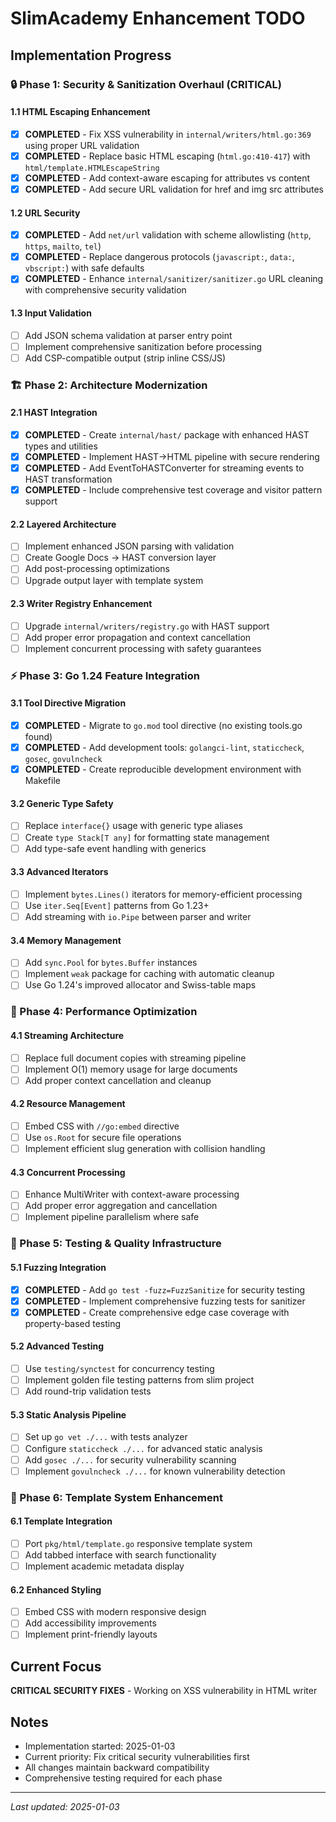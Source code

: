 # SlimAcademy Enhancement TODO

## Implementation Progress

### 🔒 Phase 1: Security & Sanitization Overhaul (CRITICAL)

#### 1.1 HTML Escaping Enhancement
- [x] **COMPLETED** - Fix XSS vulnerability in `internal/writers/html.go:369` using proper URL validation
- [x] **COMPLETED** - Replace basic HTML escaping (`html.go:410-417`) with `html/template.HTMLEscapeString`
- [x] **COMPLETED** - Add context-aware escaping for attributes vs content
- [x] **COMPLETED** - Add secure URL validation for href and img src attributes

#### 1.2 URL Security
- [x] **COMPLETED** - Add `net/url` validation with scheme allowlisting (`http`, `https`, `mailto`, `tel`)
- [x] **COMPLETED** - Replace dangerous protocols (`javascript:`, `data:`, `vbscript:`) with safe defaults
- [x] **COMPLETED** - Enhance `internal/sanitizer/sanitizer.go` URL cleaning with comprehensive security validation

#### 1.3 Input Validation
- [ ] Add JSON schema validation at parser entry point
- [ ] Implement comprehensive sanitization before processing
- [ ] Add CSP-compatible output (strip inline CSS/JS)

### 🏗️ Phase 2: Architecture Modernization

#### 2.1 HAST Integration
- [x] **COMPLETED** - Create `internal/hast/` package with enhanced HAST types and utilities
- [x] **COMPLETED** - Implement HAST→HTML pipeline with secure rendering
- [x] **COMPLETED** - Add EventToHASTConverter for streaming events to HAST transformation
- [x] **COMPLETED** - Include comprehensive test coverage and visitor pattern support

#### 2.2 Layered Architecture
- [ ] Implement enhanced JSON parsing with validation
- [ ] Create Google Docs → HAST conversion layer
- [ ] Add post-processing optimizations
- [ ] Upgrade output layer with template system

#### 2.3 Writer Registry Enhancement
- [ ] Upgrade `internal/writers/registry.go` with HAST support
- [ ] Add proper error propagation and context cancellation
- [ ] Implement concurrent processing with safety guarantees

### ⚡ Phase 3: Go 1.24 Feature Integration

#### 3.1 Tool Directive Migration
- [x] **COMPLETED** - Migrate to `go.mod` tool directive (no existing tools.go found)
- [x] **COMPLETED** - Add development tools: `golangci-lint`, `staticcheck`, `gosec`, `govulncheck`
- [x] **COMPLETED** - Create reproducible development environment with Makefile

#### 3.2 Generic Type Safety
- [ ] Replace `interface{}` usage with generic type aliases
- [ ] Create `type Stack[T any]` for formatting state management
- [ ] Add type-safe event handling with generics

#### 3.3 Advanced Iterators
- [ ] Implement `bytes.Lines()` iterators for memory-efficient processing
- [ ] Use `iter.Seq[Event]` patterns from Go 1.23+
- [ ] Add streaming with `io.Pipe` between parser and writer

#### 3.4 Memory Management
- [ ] Add `sync.Pool` for `bytes.Buffer` instances
- [ ] Implement `weak` package for caching with automatic cleanup
- [ ] Use Go 1.24's improved allocator and Swiss-table maps

### 🚀 Phase 4: Performance Optimization

#### 4.1 Streaming Architecture
- [ ] Replace full document copies with streaming pipeline
- [ ] Implement O(1) memory usage for large documents
- [ ] Add proper context cancellation and cleanup

#### 4.2 Resource Management
- [ ] Embed CSS with `//go:embed` directive
- [ ] Use `os.Root` for secure file operations
- [ ] Implement efficient slug generation with collision handling

#### 4.3 Concurrent Processing
- [ ] Enhance MultiWriter with context-aware processing
- [ ] Add proper error aggregation and cancellation
- [ ] Implement pipeline parallelism where safe

### 🧪 Phase 5: Testing & Quality Infrastructure

#### 5.1 Fuzzing Integration
- [x] **COMPLETED** - Add `go test -fuzz=FuzzSanitize` for security testing
- [x] **COMPLETED** - Implement comprehensive fuzzing tests for sanitizer
- [x] **COMPLETED** - Create comprehensive edge case coverage with property-based testing

#### 5.2 Advanced Testing
- [ ] Use `testing/synctest` for concurrency testing
- [ ] Implement golden file testing patterns from slim project
- [ ] Add round-trip validation tests

#### 5.3 Static Analysis Pipeline
- [ ] Set up `go vet ./...` with tests analyzer
- [ ] Configure `staticcheck ./...` for advanced static analysis
- [ ] Add `gosec ./...` for security vulnerability scanning
- [ ] Implement `govulncheck ./...` for known vulnerability detection

### 📄 Phase 6: Template System Enhancement

#### 6.1 Template Integration
- [ ] Port `pkg/html/template.go` responsive template system
- [ ] Add tabbed interface with search functionality
- [ ] Implement academic metadata display

#### 6.2 Enhanced Styling
- [ ] Embed CSS with modern responsive design
- [ ] Add accessibility improvements
- [ ] Implement print-friendly layouts

## Current Focus

**CRITICAL SECURITY FIXES** - Working on XSS vulnerability in HTML writer

## Notes

- Implementation started: 2025-01-03
- Current priority: Fix critical security vulnerabilities first
- All changes maintain backward compatibility
- Comprehensive testing required for each phase

---

*Last updated: 2025-01-03*
